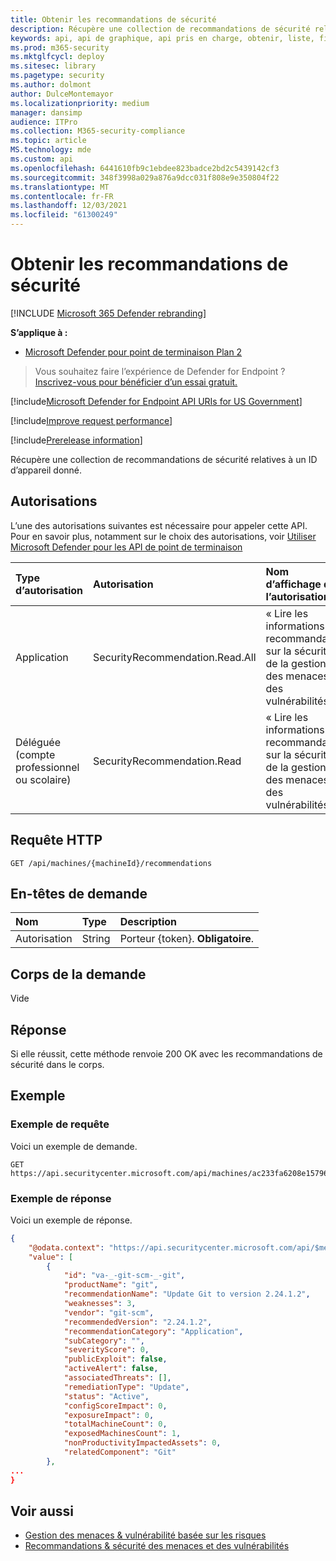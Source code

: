 ```yaml
---
title: Obtenir les recommandations de sécurité
description: Récupère une collection de recommandations de sécurité relatives à un ID d’appareil donné.
keywords: api, api de graphique, api pris en charge, obtenir, liste, fichier, informations, recommandations de sécurité par appareil, api & gestion des vulnérabilités menace, Api tvm Microsoft Defender pour endpoint
ms.prod: m365-security
ms.mktglfcycl: deploy
ms.sitesec: library
ms.pagetype: security
ms.author: dolmont
author: DulceMontemayor
ms.localizationpriority: medium
manager: dansimp
audience: ITPro
ms.collection: M365-security-compliance
ms.topic: article
MS.technology: mde
ms.custom: api
ms.openlocfilehash: 6441610fb9c1ebdee823badce2bd2c5439142cf3
ms.sourcegitcommit: 348f3998a029a876a9dcc031f808e9e350804f22
ms.translationtype: MT
ms.contentlocale: fr-FR
ms.lasthandoff: 12/03/2021
ms.locfileid: "61300249"
---
```

# <a name="get-security-recommendations"></a>Obtenir les recommandations de sécurité

[!INCLUDE [Microsoft 365 Defender rebranding](../../includes/microsoft-defender.md)]

**S’applique à :** 
- [Microsoft Defender pour point de terminaison Plan 2](https://go.microsoft.com/fwlink/p/?linkid=2154037)

> Vous souhaitez faire l’expérience de Defender for Endpoint ? [Inscrivez-vous pour bénéficier d’un essai gratuit.](https://signup.microsoft.com/create-account/signup?products=7f379fee-c4f9-4278-b0a1-e4c8c2fcdf7e&ru=https://aka.ms/MDEp2OpenTrial?ocid=docs-wdatp-exposedapis-abovefoldlink)

[!include[Microsoft Defender for Endpoint API URIs for US Government](../../includes/microsoft-defender-api-usgov.md)]

[!include[Improve request performance](../../includes/improve-request-performance.md)]

[!include[Prerelease information](../../includes/prerelease.md)]

Récupère une collection de recommandations de sécurité relatives à un ID d’appareil donné.

## <a name="permissions"></a>Autorisations

L’une des autorisations suivantes est nécessaire pour appeler cette API. Pour en savoir plus, notamment sur le choix des autorisations, voir [Utiliser Microsoft Defender pour les API de point de terminaison](apis-intro.md)

Type d’autorisation|Autorisation|Nom d’affichage de l’autorisation
:---|:---|:---
Application|SecurityRecommendation.Read.All|« Lire les informations de recommandation sur la sécurité de la gestion des menaces et des vulnérabilités »
Déléguée (compte professionnel ou scolaire)|SecurityRecommendation.Read|« Lire les informations de recommandation sur la sécurité de la gestion des menaces et des vulnérabilités »

## <a name="http-request"></a>Requête HTTP

```http
GET /api/machines/{machineId}/recommendations
```

## <a name="request-headers"></a>En-têtes de demande

Nom|Type|Description
:---|:---|:---
Autorisation|String|Porteur {token}. **Obligatoire**.

## <a name="request-body"></a>Corps de la demande

Vide

## <a name="response"></a>Réponse

Si elle réussit, cette méthode renvoie 200 OK avec les recommandations de sécurité dans le corps.

## <a name="example"></a>Exemple

### <a name="request-example"></a>Exemple de requête

Voici un exemple de demande.

```http
GET https://api.securitycenter.microsoft.com/api/machines/ac233fa6208e1579620bf44207c4006ed7cc4501/recommendations
```

### <a name="response-example"></a>Exemple de réponse

Voici un exemple de réponse.

```json
{
    "@odata.context": "https://api.securitycenter.microsoft.com/api/$metadata#Recommendations",
    "value": [
        {
            "id": "va-_-git-scm-_-git",
            "productName": "git",
            "recommendationName": "Update Git to version 2.24.1.2",
            "weaknesses": 3,
            "vendor": "git-scm",
            "recommendedVersion": "2.24.1.2",
            "recommendationCategory": "Application",
            "subCategory": "",
            "severityScore": 0,
            "publicExploit": false,
            "activeAlert": false,
            "associatedThreats": [],
            "remediationType": "Update",
            "status": "Active",
            "configScoreImpact": 0,
            "exposureImpact": 0,
            "totalMachineCount": 0,
            "exposedMachinesCount": 1,
            "nonProductivityImpactedAssets": 0,
            "relatedComponent": "Git"
        },
...
}
```

## <a name="related-topics"></a>Voir aussi

- [Gestion des menaces & vulnérabilité basée sur les risques](/microsoft-365/security/defender-endpoint/next-gen-threat-and-vuln-mgt)
- [Recommandations & sécurité des menaces et des vulnérabilités](/microsoft-365/security/defender-endpoint/tvm-security-recommendation)
